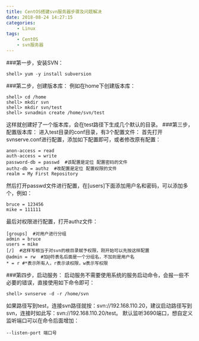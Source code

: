 ```yaml
---
title: CentOS搭建svn服务器步骤及问题解决
date: 2018-08-24 14:27:15
categories: 
	- Linux
tags: 
	- CentOS
	- svn服务器
---
```


###第一步，安装SVN：

```
shell> yum -y install subversion
```

###第二步，创建版本库：
例如在home下创建版本库：

```
shell> cd /home
shell> mkdir svn
shell> mkdir svn/test
shell> svnadmin create /home/svn/test
```

这样就创建好了一个版本库，会在test路径下生成几个默认的目录。
###第三步，配置版本库：
进入test目录的conf目录，有3个配置文件：
首先打开svnserve.conf进行配置，添加如下配置即可，或者修改原有配置：

```
anon-access = read
auth-access = write
password-db = passwd  #该配置是定位 配置密码的文件
authz-db = authz  #改配置是定位 配置权限的文件
realm = My First Repository
```

然后打开passwd文件进行配置，在[users]下面添加用户名和密码，可以添加多个，例如：

```
bruce = 123456
mike = 111111
```

最后对权限进行配置，打开authz文件：

```
[groups]  #对用户进行分组
admin = bruce
users = mike
[/]  #这样写相当于对svn的根目录赋予权限，刚开始可以先按这样配置
@admin = rw  #加@符表名后面是一个分组名，不加则是用户名
* = r #*表示所有人，r表示读权限，w表示写权限
```

###第四步，启动服务：
启动服务不需要使用系统的服务启动命令，会报一些不必要的错误，直接使用如下命令即可：

```
shell> svnserve -d -r /home/svn
```

如果路径写到test，连接svn路径就按：svn://192.168.110.20，建议启动路径写到svn，连接时如此写：svn://192.168.110.20/test。
默认监听3690端口，想自定义监听端口可以在命令后面增加：

```
--listen-port 端口号
```